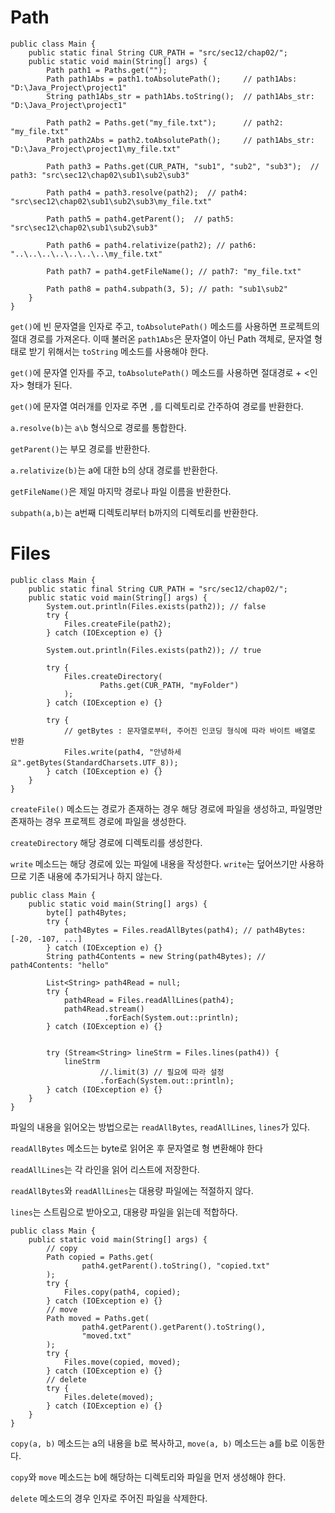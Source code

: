 # Path
```
public class Main {
    public static final String CUR_PATH = "src/sec12/chap02/";
    public static void main(String[] args) {
        Path path1 = Paths.get("");
        Path path1Abs = path1.toAbsolutePath();     // path1Abs: "D:\Java_Project\project1"
        String path1Abs_str = path1Abs.toString();  // path1Abs_str: "D:\Java_Project\project1"

        Path path2 = Paths.get("my_file.txt");      // path2: "my_file.txt"
        Path path2Abs = path2.toAbsolutePath();     // path1Abs_str: "D:\Java_Project\project1\my_file.txt"

        Path path3 = Paths.get(CUR_PATH, "sub1", "sub2", "sub3");  // path3: "src\sec12\chap02\sub1\sub2\sub3"

        Path path4 = path3.resolve(path2);  // path4: "src\sec12\chap02\sub1\sub2\sub3\my_file.txt"

        Path path5 = path4.getParent();  // path5: "src\sec12\chap02\sub1\sub2\sub3"

        Path path6 = path4.relativize(path2); // path6: "..\..\..\..\..\..\..\my_file.txt"

        Path path7 = path4.getFileName(); // path7: "my_file.txt"

        Path path8 = path4.subpath(3, 5); // path: "sub1\sub2"
    }
}
```
`get()`에 빈 문자열을 인자로 주고, `toAbsolutePath()` 메소드를 사용하면 프로젝트의 절대 경로를 가져온다. 이때 불러온 `path1Abs`은 문자열이 아닌 Path 객체로, 문자열 형태로 받기 위해서는 `toString` 메소드를 사용해야 한다.

`get()`에 문자열 인자를 주고, `toAbsolutePath()` 메소드를 사용하면 절대경로 + <인자> 형태가 된다.

`get()`에 문자열 여러개를 인자로 주면 `,`를 디렉토리로 간주하여 경로를 반환한다.

`a.resolve(b)`는 `a\b` 형식으로 경로를 통합한다.

`getParent()`는 부모 경로를 반환한다.

`a.relativize(b)`는 a에 대한 b의 상대 경로를 반환한다.

`getFileName()`은 제일 마지막 경로나 파일 이름을 반환한다.

`subpath(a,b)`는 a번째 디렉토리부터 b까지의 디렉토리를 반환한다.
# Files
```
public class Main {
    public static final String CUR_PATH = "src/sec12/chap02/";
    public static void main(String[] args) {
        System.out.println(Files.exists(path2)); // false
        try {
            Files.createFile(path2);
        } catch (IOException e) {}

        System.out.println(Files.exists(path2)); // true

        try {
            Files.createDirectory(
                    Paths.get(CUR_PATH, "myFolder")
            );
        } catch (IOException e) {}

        try {
            // getBytes : 문자열로부터, 주어진 인코딩 형식에 따라 바이트 배열로 반환
            Files.write(path4, "안녕하세요".getBytes(StandardCharsets.UTF_8));
        } catch (IOException e) {}
    }
}
```
`createFile()` 메소드는 경로가 존재하는 경우 해당 경로에 파일을 생성하고, 파일명만 존재하는 경우 프로젝트 경로에 파일을 생성한다.

`createDirectory` 해당 경로에 디렉토리를 생성한다.

`write` 메소드는 해당 경로에 있는 파일에 내용을 작성한다. `write`는 덮어쓰기만 사용하므로 기존 내용에 추가되거나 하지 않는다.
```
public class Main {
    public static void main(String[] args) {
        byte[] path4Bytes;
        try {
            path4Bytes = Files.readAllBytes(path4); // path4Bytes: [-20, -107, ...]
        } catch (IOException e) {}
        String path4Contents = new String(path4Bytes); // path4Contents: "hello"

        List<String> path4Read = null;
        try {
            path4Read = Files.readAllLines(path4);
            path4Read.stream()
                     .forEach(System.out::println);
        } catch (IOException e) {}


        try (Stream<String> lineStrm = Files.lines(path4)) {
            lineStrm
                    //.limit(3) // 필요에 따라 설정
                    .forEach(System.out::println);
        } catch (IOException e) {}
    }
}
```
파일의 내용을 읽어오는 방법으로는 `readAllBytes`, `readAllLines`, `lines`가 있다.

`readAllBytes` 메소드는 byte로 읽어온 후 문자열로 형 변환해야 한다

`readAllLines`는 각 라인을 읽어 리스트에 저장한다.

`readAllBytes`와 `readAllLines`는 대용량 파일에는 적절하지 않다.

`lines`는 스트림으로 받아오고, 대용량 파일을 읽는데 적합하다.
```
public class Main {
    public static void main(String[] args) {
        // copy
        Path copied = Paths.get(
                path4.getParent().toString(), "copied.txt"
        );        
        try {
            Files.copy(path4, copied);
        } catch (IOException e) {}
        // move
        Path moved = Paths.get(
                path4.getParent().getParent().toString(),
                "moved.txt"
        );
        try {
            Files.move(copied, moved);
        } catch (IOException e) {}
        // delete
        try {
            Files.delete(moved);
        } catch (IOException e) {}
    }	
}
```
`copy(a, b)` 메소드는 a의 내용을 b로 복사하고, `move(a, b)` 메소드는 a를 b로 이동한다.

`copy`와 `move` 메소드는 b에 해당하는 디렉토리와 파일을 먼저 생성해야 한다.

`delete` 메소드의 경우 인자로 주어진 파일을 삭제한다.
